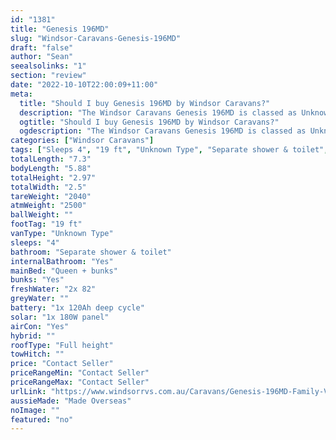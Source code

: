 ```yaml
---
id: "1381"
title: "Genesis 196MD"
slug: "Windsor-Caravans-Genesis-196MD"
draft: "false"
author: "Sean"
seealsolinks: "1"
section: "review"
date: "2022-10-10T22:00:09+11:00"
meta:
  title: "Should I buy Genesis 196MD by Windsor Caravans?"
  description: "The Windsor Caravans Genesis 196MD is classed as Unknown Type, and sleeps 4 people. It is Made Overseas and comes in at 19 ft. It generally has Separate shower & toilet."
  ogtitle: "Should I buy Genesis 196MD by Windsor Caravans?"
  ogdescription: "The Windsor Caravans Genesis 196MD is classed as Unknown Type, and sleeps 4 people. It is Made Overseas and comes in at 19 ft. It generally has Separate shower & toilet."
categories: ["Windsor Caravans"]
tags: ["Sleeps 4", "19 ft", "Unknown Type", "Separate shower & toilet", "Full height", "Price Unknown", "Made Overseas"]
totalLength: "7.3"
bodyLength: "5.88"
totalHeight: "2.97"
totalWidth: "2.5"
tareWeight: "2040"
atmWeight: "2500"
ballWeight: ""
footTag: "19 ft"
vanType: "Unknown Type"
sleeps: "4"
bathroom: "Separate shower & toilet"
internalBathroom: "Yes"
mainBed: "Queen + bunks"
bunks: "Yes"
freshWater: "2x 82"
greyWater: ""
battery: "1x 120Ah deep cycle"
solar: "1x 180W panel"
airCon: "Yes"
hybrid: ""
roofType: "Full height"
towHitch: ""
price: "Contact Seller"
priceRangeMin: "Contact Seller"
priceRangeMax: "Contact Seller"
urlLink: "https://www.windsorrvs.com.au/Caravans/Genesis-196MD-Family-Van"
aussieMade: "Made Overseas"
noImage: ""
featured: "no"
---
```

